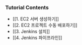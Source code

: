 
### Tutorial Contents
- [[1. EC2 서버 생성하기]]
- [[2. EC2 프로젝트 수동 배포하기]]
- [[3. Jenkins 설치]]
- [[4. Jenkins 파이프라인]]
